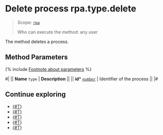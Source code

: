 # Delete process rpa.type.delete

> Scope: [`rpa`](../../../scopes/permissions.md)
>
> Who can execute the method: any user

The method deletes a process.

## Method Parameters

{% include [Footnote about parameters](../../../../_includes/required.md) %}

#|
|| **Name**
`type` | **Description** ||
|| **id***
[`number`](../../../data-types.md) | Identifier of the process ||
|#

## Continue exploring 

- [{#T}](./index.md)
- [{#T}](./rpa-type-add.md)
- [{#T}](./rpa-type-update.md)
- [{#T}](./rpa-type-get.md)
- [{#T}](./rpa-type-list.md)